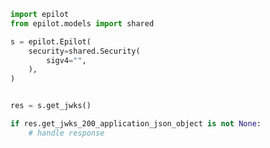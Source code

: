 <!-- Start SDK Example Usage -->


```python
import epilot
from epilot.models import shared

s = epilot.Epilot(
    security=shared.Security(
        sigv4="",
    ),
)


res = s.get_jwks()

if res.get_jwks_200_application_json_object is not None:
    # handle response
```
<!-- End SDK Example Usage -->